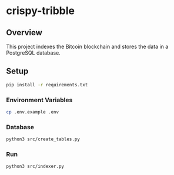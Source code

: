 # crispy-tribble

## Overview

This project indexes the Bitcoin blockchain and stores the data in a PostgreSQL database.

## Setup

```bash
pip install -r requirements.txt
```

### Environment Variables

```bash
cp .env.example .env
```

### Database

```bash
python3 src/create_tables.py
```

### Run

```bash
python3 src/indexer.py
```

